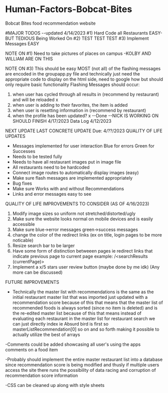 # Human-Factors-Bobcat-Bites
Bobcat Bites food recommendation website

#MAJOR TODOS --updated 4/14/2023
#1) Hard Code all Restaurants EASY- BUT TEDIOUS Being Worked On
#2) TEST TEST TEST
#3) Implement Messages EASY


NOTE ON #1)
Need to take pictures of places on campus
-KOLBY AND WILLIAM ARE ON THIS

NOTE ON #3) 
This should be easy MOST (not all) of the flashing messages are encoded in the groupapp.py file
and technically just need the appropriate code to display on the html side, need to
google how but should only require basic functionality
Flashing Messages should occur:
1) when user has cycled through all results in (recommend by restaurant) and will be reloaded x
2) when user is adding to their favorites, the item is added
3) when user is resetting information in (recommend by restaurant)
4) when the profile has been updated? x --Done
--NICK IS WORKING ON SHOULD FINISH 4/17/2023
Data Log 4/12/2023

NEXT UPDATE 
LAST CONCRETE UPDATE
Due: 4/??/2023
QUALITY OF LIFE UPDATES
- Messages implemented for user interaction
    Blue for errors
    Green for Successes
- Needs to be tested fully
- Needs to have all restaurant images put in image file
- All restaurants need to be hardcoded
- Connect image routes to automatically display images (easy)
- Make sure flash messages are implemented appropriately
- Bug fixes
- Make sure Works with and without Recommendations
- Links and error messages easy to see

QUALITY OF LIFE IMPROVEMENTS TO CONSIDER (AS OF 4/16/2023)
1) Modify image sizes so uniform not stretched/distorted/ugly
2) Make sure the website looks normal on mobile devices and is easily accessible
3) Make sure blue->error messages green->success messages
4) change the color of the redirect links (ex on title, login pages to be more noticable)
5) Resize search bar to be larger
6) Have some form of distinction betweeen pages ie 
    redirect links that indicate previous page to current page example:
    <recommendbysearch main page>/<searchResults (currentPage)>
7) Implement a x/5 stars user review button (maybe done by me idk)
(Any more can be discussed)

FUTURE IMPROVEMENTS
- Technically the master list with recommendations is the same as the initial restaurant
master list that was imported just updated with a recommendation score because of this that
means that the master list of recommended foods is always sorted (since no item is deleted)
and is the re-edited master list because of this that means instead of evaluating each restaurant
in the master list for restaurant search we can just directly index ie Absurd bird is first so
masterListRecommendation[0] so on and so forth making it possible to actually utilize the best of arrays

-Comments could be added showcasing all user's using the apps comments on a food item

-Probably should implement the entire master restaurant list into a database since recommendation 
score is being modified and thusly if multiple users access the site there runs the possibility
of data racing and corruption of recommendation score information

-CSS can be cleaned up along with style sheets
